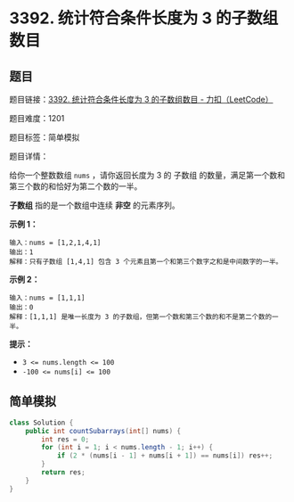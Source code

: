 # 3392. 统计符合条件长度为 3 的子数组数目

## 题目

题目链接：[3392. 统计符合条件长度为 3 的子数组数目 - 力扣（LeetCode）](https://leetcode.cn/problems/count-subarrays-of-length-three-with-a-condition/description/)

题目难度：1201

题目标签：简单模拟

题目详情：

给你一个整数数组 `nums` ，请你返回长度为 3 的 子数组 的数量，满足第一个数和第三个数的和恰好为第二个数的一半。

**子数组** 指的是一个数组中连续 **非空** 的元素序列。

**示例 1：**

```
输入：nums = [1,2,1,4,1]
输出：1
解释：只有子数组 [1,4,1] 包含 3 个元素且第一个和第三个数字之和是中间数字的一半。
```

**示例 2：**

```
输入：nums = [1,1,1]
输出：0
解释：[1,1,1] 是唯一长度为 3 的子数组，但第一个数和第三个数的和不是第二个数的一半。
```

**提示：**

- `3 <= nums.length <= 100`
- `-100 <= nums[i] <= 100`



## 简单模拟

``` java
class Solution {
    public int countSubarrays(int[] nums) {
        int res = 0;
        for (int i = 1; i < nums.length - 1; i++) {
            if (2 * (nums[i - 1] + nums[i + 1]) == nums[i]) res++;
        }
        return res;
    }
}
```